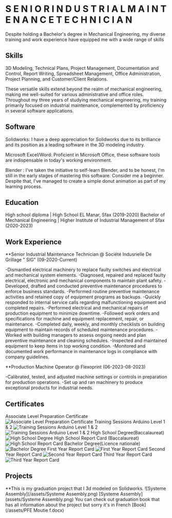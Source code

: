 # S E N I O R   I N D U S T R I A L   M A I N T E N A N C E   T E C H N I C I A N
Despite holding a Bachelor's degree in Mechanical Engineering, my diverse training and work experience have equipped me with a wide range of skills
## Skills 
3D Modeling, Technical Plans, Project Management, Documentation and Control, Report Writing, Spreadsheet Management, Office Administration, Project Planning, and Customer/Client Relations.

These versatile skills extend beyond the realm of mechanical engineering, making me well-suited for various administrative and office roles. Throughout my three years of studying mechanical engineering, my training primarily focused on industrial maintenance, complemented by proficiency in several software applications.
## Software
Solidworks: I have a deep appreciation for Solidworks due to its brilliance and its position as a leading software in the 3D modeling industry.

Microsoft Excel/Word: Proficient in Microsoft Office, these software tools are indispensable in today's working environment.

Blender : I've taken the initiative to self-learn Blender, and to be honest, I'm still in the early stages of mastering this software. Consider me a beginner. Despite that, I've managed to create a simple donut animation as part of my learning process.

## Education
High school diploma                | High School EL Manar, Sfax (2019-2020)
Bachelor of Mechanical Engineering | Higher Institute of Industrial Management of Sfax (2020-2023)

## Work Experience
**Senior Industrial Maintenance Technician @ Société Indusrielle De Grillage " SIG" (09-2020-Current)

-Dismantled electrical machinery to replace faulty switches and electrical and mechanical system elements.
-Diagnosed, repaired and replaced faulty electrical, electronic and mechanical components to maintain plant safety.
-Developed, drafted and conducted preventive maintenance procedures to enforce business standards.
-Performed routine preventive maintenance activities and retained copy of equipment programs as backups.
-Quickly responded to internal service calls regarding malfunctioning equipment and completed repairs.
-Performed electrical and mechanical repairs of production equipment to minimize downtime.
-Followed work orders and specifications for machine and equipment replacement, repair, or maintenance.
-Completed daily, weekly, and monthly checklists on building equipment to maintain records of scheduled maintenance procedures.
-Worked with building managers to assess ongoing needs and plan preventive maintenance and cleaning schedules.
-Inspected and maintained equipment to keep items in top working condition.
-Monitored and documented work performance in maintenance logs in compliance with company guidelines.

**Production Machine Operator @ Flexoprint (06-2023-08-2023)

-Calibrated, tested, and adjusted machine settings or controls in preparation for production operations.
-Set up and ran machinery to produce exceptional products for industrial needs.

## Certificates
Associate Level Preparation Certificate
![Associate Level Preparation Certificate](assets/325052736_1527574127712209_4795147721405368553_n.jpg)
Training Sessions Arduino Level 1 & 2 
![Training Sessions Arduino Level 1 & 2 ](assets/325059959_1375862123188544_4723451144757372323_n.jpg)
![Training Sessions Arduino Level 1 & 2 ](assets/325052736_1527574127712209_4795147721405368553_n.jpg)
High School Degree(Baccalaureat)
![High School Degree](assets/1122.jpg)
High School Report Card (Baccalaureat)
![High School Report Card](assets/2233.jpg)
Bachelor Degree(Licence nationale)
![Bachelor Degree](assets/3344.jpg)
First Year Report Card
![First Year Report Card](assets/4455.jpg)
Second Year Report Card
![Second Year Report Card](assets/5566.jpg)
Third Year Report Card
![Third Year Report Card](assets/6677.jpg)









## Projects
 **This is my graduation project that I 3d modeled on Solidworks. 
![Systeme Assembly](/assets/Systeme Assembly.png)
[Systeme Assembly](assets/Systeme Assembly.png)
You can check out graduation book that has all information about the project but sorry it's in French
[Book](/assets/PFE Moutie f.docx)






 
